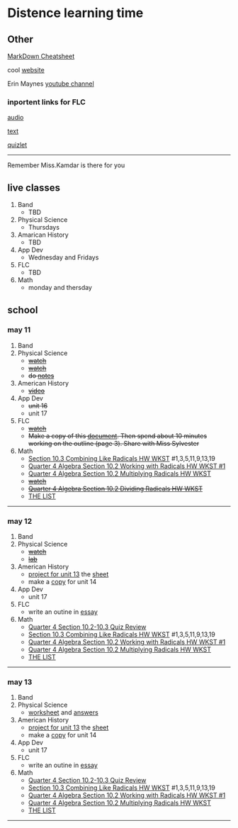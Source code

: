 # Distence learning time
## Other
[MarkDown Cheatsheet](https://github.com/adam-p/markdown-here/wiki/Markdown-Cheatsheet "On Github")

cool [website](https://www.windows93.net "windows93")

Erin Maynes [youtube channel](https://www.youtube.com/channel/UCkH9EgsUJJhHA4SB_eg1g4g "youtube channel")

### inportent links for FLC
[audio](https://shakespeare.folger.edu/listen/romeo-and-juliet/ "audio")

[text](https://www.folgerdigitaltexts.org/html/Rom.html#line-1.1.0 "book")

[quizlet](https://quizlet.com/_6emoag?x=1jqt&i=13lg3c "quizlet")

***

Remember Miss.Kamdar is there for you 

## live classes
1. Band
	* TBD
2. Physical Science
	* Thursdays
3. Amarican History
	* TBD
4. App Dev
	* Wednesday and Fridays
5. FLC
	* TBD
6. Math
	* monday and thersday

## school

### may 11
1. Band
2. Physical Science
	* ~~[watch](https://edpuzzle.com/assignments/5eab215f2a55ba3f1433f10b/watch "video")~~
	* ~~[watch](https://edpuzzle.com/assignments/5eb8372680c02c3f2cf2a965/watch "video")~~
	* ~~do [notes](https://drive.google.com/file/d/0B7GiQq4i5D4oRjdkZFk0Z1VCTkhpZ085aDVOak9CWmRibENz/view?usp=sharing "worksheet")~~
3. American History
	* ~~[video](https://uaschools.instructure.com/courses/4142/files/638203/download?wrap=1 "video")~~
4. App Dev
	* ~~unit 16~~
	* unit 17
5. FLC
	* ~~[watch](https://uaschools.schoology.com/system/files/attachments/files/m/202005/course/2150433587/Final_Reflection_Explained__5eb60a7be75a4.mp4 "video")~~
	* ~~Make a copy of this [document](https://docs.google.com/document/d/1TG6N2LyNbk0pKauhnceuyUUNvRW5TjW3_rH_QmgsBow/edit?usp=sharing "worksheet"). Then spend about 10 minutes working on the outline (page 3). Share with Miss Sylvester~~
6. Math
	* [Section 10.3 Combining Like Radicals HW WKST](https://uaschools.schoology.com/course/2153651014/materials/gp/2526516577 "worksheet") #1,3,5,11,9,13,19
	* [Quarter 4 Algebra Section 10.2 Working with Radicals HW WKST #1](https://uaschools.schoology.com/system/files/attachments/files/m/202005/course/2153651014/Quarter_4_Algebra_Section_10.2_Working_with_Radicals_HW_WKST_1_5eb06e9dbe19e.pdf "worksheet")
	* [Quarter 4 Algebra Section 10.2 Multiplying Radicals HW WKST](https://uaschools.schoology.com/system/files/attachments/files/m/202005/course/2153651014/Quarter_4_Algebra_Section_10.2_Multiplying_Radicals_HW_WKST_5eb43e7435458.pdf "worksheet")
	* ~~[watch](https://www.youtube.com/watch?v=0eUlpjPIv58 "video")~~
	* ~~[Quarter 4 Algebra Section 10.2 Dividing Radicals HW WKST](https://uaschools.schoology.com/system/files/attachments/files/m/202005/course/2153651014/Quarter_4_Algebra_Section_10.2_Dividing_Radicals_HW_WKST_5eb574ff4ddc0.pdf "worksheet")~~
	* [THE LIST](The_list.md)
---

### may 12
1. Band
2. Physical Science
	* ~~[watch](https://drive.google.com/file/d/1kA7E3I0ypbd_eqtbAda8WlI8KWjrvo48/view?usp=sharing "video")~~
	* ~~[lab](https://uaschools.schoology.com/assignments/2523679347/info "assinment")~~
3. American History
	* [project for unit 13](https://uaschools.instructure.com/courses/4142/assignments/39567)  the [sheet](https://docs.google.com/document/d/1whXrG3LFiHXkp6GgTaJcUUtkrgMSRmN_afE3p9-q990/edit?usp=sharing)
	* make a [copy](https://docs.google.com/document/d/1DBM6fH3zWkpsz2rvVblTufAWXzFJaP_np5o84LufLBQ/edit?usp=sharing) for unit 14
4. App Dev
	* unit 17
5. FLC
	* write an outine in [essay](https://docs.google.com/document/d/1lp-on8rJr9VNhBg8amJbHKPK9cx4-VNSq3tvWMjnMoM/edit?usp=sharing)
6. Math
	* [Quarter 4 Section 10.2-10.3 Quiz Review](https://uaschools.schoology.com/system/files/attachments/files/m/202005/course/2153651014/Quarter_4_Section_10.2-10.3_Quiz_Review_5eb9951d10994.pdf)
	* [Section 10.3 Combining Like Radicals HW WKST](https://uaschools.schoology.com/course/2153651014/materials/gp/2526516577 "worksheet") #1,3,5,11,9,13,19
	* [Quarter 4 Algebra Section 10.2 Working with Radicals HW WKST #1](https://uaschools.schoology.com/system/files/attachments/files/m/202005/course/2153651014/Quarter_4_Algebra_Section_10.2_Working_with_Radicals_HW_WKST_1_5eb06e9dbe19e.pdf "worksheet")
	* [Quarter 4 Algebra Section 10.2 Multiplying Radicals HW WKST](https://uaschools.schoology.com/system/files/attachments/files/m/202005/course/2153651014/Quarter_4_Algebra_Section_10.2_Multiplying_Radicals_HW_WKST_5eb43e7435458.pdf "worksheet")
	* [THE LIST](The_list.md)
---

### may 13
1. Band
2. Physical Science
	* [worksheet](https://drive.google.com/file/d/1T3h3bWslhWvQiQtqxfp2CqGJndDLZuMr/view?usp=sharing) and [answers]()
3. American History
	* [project for unit 13](https://uaschools.instructure.com/courses/4142/assignments/39567)  the [sheet](https://docs.google.com/document/d/1whXrG3LFiHXkp6GgTaJcUUtkrgMSRmN_afE3p9-q990/edit?usp=sharing)
	* make a [copy](https://docs.google.com/document/d/1DBM6fH3zWkpsz2rvVblTufAWXzFJaP_np5o84LufLBQ/edit?usp=sharing) for unit 14
4. App Dev
	* unit 17
5. FLC
	* write an outine in [essay](https://docs.google.com/document/d/1lp-on8rJr9VNhBg8amJbHKPK9cx4-VNSq3tvWMjnMoM/edit?usp=sharing)
6. Math
	* [Quarter 4 Section 10.2-10.3 Quiz Review](https://uaschools.schoology.com/system/files/attachments/files/m/202005/course/2153651014/Quarter_4_Section_10.2-10.3_Quiz_Review_5eb9951d10994.pdf)
	* [Section 10.3 Combining Like Radicals HW WKST](https://uaschools.schoology.com/course/2153651014/materials/gp/2526516577 "worksheet") #1,3,5,11,9,13,19
	* [Quarter 4 Algebra Section 10.2 Working with Radicals HW WKST #1](https://uaschools.schoology.com/system/files/attachments/files/m/202005/course/2153651014/Quarter_4_Algebra_Section_10.2_Working_with_Radicals_HW_WKST_1_5eb06e9dbe19e.pdf "worksheet")
	* [Quarter 4 Algebra Section 10.2 Multiplying Radicals HW WKST](https://uaschools.schoology.com/system/files/attachments/files/m/202005/course/2153651014/Quarter_4_Algebra_Section_10.2_Multiplying_Radicals_HW_WKST_5eb43e7435458.pdf "worksheet")
	* [THE LIST](The_list.md)
---

<!--

### copy
1. Band
2. Physical Science
3. American History
4. App Dev
5. FLC
6. Math
---

-->